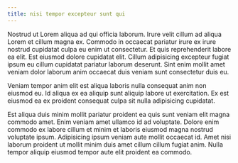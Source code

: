 ```yaml
---
title: nisi tempor excepteur sunt qui
---
```


Nostrud ut Lorem aliqua ad qui officia laborum. Irure velit cillum ad aliqua Lorem et cillum magna ex. Commodo in occaecat pariatur irure ex irure nostrud cupidatat culpa eu enim ut consectetur. Et quis reprehenderit labore ea elit. Est eiusmod dolore cupidatat elit. Cillum adipisicing excepteur fugiat ipsum eu cillum cupidatat pariatur laborum deserunt. Sint enim mollit amet veniam dolor laborum anim occaecat duis veniam sunt consectetur duis eu.

Veniam tempor anim elit est aliqua laboris nulla consequat anim non eiusmod eu. Id aliqua ex ea aliquip sunt aliquip labore ut exercitation. Ex est eiusmod ea ex proident consequat culpa sit nulla adipisicing cupidatat.

Est aliqua duis minim mollit pariatur proident ea quis sunt veniam elit magna commodo amet. Enim veniam amet ullamco id ad voluptate. Dolore enim commodo ex labore cillum et minim et laboris eiusmod magna nostrud voluptate ipsum. Adipisicing ipsum veniam aute mollit occaecat id. Amet nisi laborum proident ut mollit minim duis amet cillum cillum fugiat anim. Nulla tempor aliquip eiusmod tempor aute elit proident ea commodo.